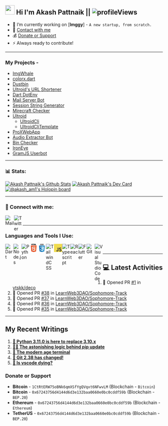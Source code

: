 ## <img src="https://i.imgur.com/lsizgGl.gif" width="30px" height="30px"> Hi I'm Akash Pattnaik || <img src="https://komarev.com/ghpvc/?username=BLUE-DEVIL1134&label=Profile Views&color=blue&style=plastic" alt="profileViews" />

- 💫 I’m currently working on [**Imggy**] - `A new startup, from scratch.`
- 📱 [Contact with me](#-connect-with-me)
- 💰 [Donate or Support](#donate-or-support)
- ⚡ Always ready to contribute!

---
### My Projects -
- <a href="https://imgwhale.xyz/">ImgWhale</a>
- <a href="https://github.com/BLUE-DEVIL1134/colorx.dart/">colorx.dart</a>
- <a href="https://dustbin.me/">Dustbin</a>
- <a href="https://tiny.ultroid.tech/">Ultroid's URL Shortener</a>
- <a href="https://github.com/BLUE-DEVIL1134/dart_dotenv">Dart DotEnv</a>
- <a href="https://github.com/BLUE-DEVIL1134/MailServerBot">Mail Server Bot</a>
- <a href="https://github.com/BLUE-DEVIL1134/sessionStringGenerator">Session String Generator</a>
- <a href="https://github.com/BLUE-DEVIL1134/MinecraftChecker">Mirecraft Checker</a>
- <a href="https://github.com/TeamUltroid/Ultroid">Ultroid</a>
  - <a href="https://github.com/BLUE-DEVIL1134/UltroidCli" align="right">UltroidCli</a>
  - <a href="https://github.com/BLUE-DEVIL1134/UltroidCliTemplate" align="right">UltroidCliTemplate</a> 
- <a href="https://github.com/BLUE-DEVIL1134/ProX-WebApp">ProXWebApp</a>
- <a href="https://github.com/BLUE-DEVIL1134/AudioExtractorBot">Audio Extractor Bot</a>
- <a href="https://github.com/BLUE-DEVIL1134/BinChecker">Bin Checker</a>
- <a href="https://github.com/BLUE-DEVIL1134/IronEye">IronEye</a>
- <a href="https://github.com/gramjsuserbot/gramjsuserbot">GramJS Userbot</a>

---
### 📊 Stats:

<a align="left" href="https://telegram.dog/AKASH_AM1"><img src="https://github.com/BLUE-DEVIL1134/BLUE-DEVIL1134/blob/main/github-metrics.svg" alt="Akash Pattnaik's Github Stats"/></a>
<a align="right" href="https://app.daily.dev/AkashPattnaik"><img src="https://github.com/BLUE-DEVIL1134/BLUE-DEVIL1134/blob/main/devcard.svg" width="300" alt="Akash Pattnaik's Dev Card"/></a>
[![@akash_am1's Holopin board](https://holopin.me/akash_am1)](https://holopin.io/@akash_am1)

---
### 🔗 Connect with me:

<a href="mailto:akashpattnaik.github@gmail.com"><img align="left" alt="Mail" width="28px" src="https://ssl.gstatic.com/ui/v1/icons/mail/rfr/gmail.ico" /></a>
<a href="https://twitter.com/AKASH_AM1"><img align="left" alt="Twitter" width="28px" src="https://abs.twimg.com/responsive-web/client-web/icon-ios.b1fc7275.png" /></a>
</br>

---
### Languages and Tools I Use:

[<img align="left" alt="Dart" width="26px" src="https://dart.dev/assets/shared/dart/icon/64.png" />](https://dart.dev/)
[<img align="left" alt="Node.js" width="26px" src="https://nodejs.org/static/images/favicons/favicon-32x32.png" />](https://nodejs.org)
[<img align="left" alt="Python" width="26px" src="https://www.python.org/static/favicon.ico" />](https://python.org)
[<img align="left" alt="HTML5" width="26px" src="https://raw.githubusercontent.com/github/explore/80688e429a7d4ef2fca1e82350fe8e3517d3494d/topics/html/html.png" />](https://developer.mozilla.org/en/docs/Web/HTML)
[<img align="left" alt="CSS3" width="26px" src="https://raw.githubusercontent.com/github/explore/80688e429a7d4ef2fca1e82350fe8e3517d3494d/topics/css/css.png" />](https://developer.mozilla.org/en/docs/Web/CSS)
[<img align="left" alt="TailwindCSS" width="26px" src="https://tailwindcss.com/favicons/favicon-32x32.png?v=3" />](https://tailwindcss.com/)
[<img align="left" alt="JavaScript" width="26px" src="https://raw.githubusercontent.com/github/explore/80688e429a7d4ef2fca1e82350fe8e3517d3494d/topics/javascript/javascript.png" />](https://developer.mozilla.org/en/docs/Web/JavaScript)
[<img align="left" alt="Typescript" width="26px" src="https://www.typescriptlang.org/favicon-32x32.png?v=8944a05a8b601855de116c8a56d3b3ae" />](https://typescriptlang.org)
[<img align="left" alt="React" width="26px" src="https://reactjs.org/favicon.ico" />](https://reactjs.org/)

[<img align="left" alt="Flutter" width="26px" src="https://storage.googleapis.com/cms-storage-bucket/4fd0db61df0567c0f352.png" />](https://flutter.dev/)
[<img align="left" alt="Git" width="26px" src="https://git-scm.com/favicon.ico" />](https://git-scm.com/)
[<img align="left" alt="Visual Studio Code" width="26px" src="https://code.visualstudio.com/favicon.ico" />](https://code.visualstudio.com/)
<br />


---
## 💻 Latest Activities

<!--START_SECTION:activity-->
1. 💪 Opened PR [#1](https://github.com/ytskk/deco/pull/1) in [ytskk/deco](https://github.com/ytskk/deco)
2. 💪 Opened PR [#38](https://github.com/LearnWeb3DAO/Sophomore-Track/pull/38) in [LearnWeb3DAO/Sophomore-Track](https://github.com/LearnWeb3DAO/Sophomore-Track)
3. 💪 Opened PR [#37](https://github.com/LearnWeb3DAO/Sophomore-Track/pull/37) in [LearnWeb3DAO/Sophomore-Track](https://github.com/LearnWeb3DAO/Sophomore-Track)
4. 💪 Opened PR [#36](https://github.com/LearnWeb3DAO/Sophomore-Track/pull/36) in [LearnWeb3DAO/Sophomore-Track](https://github.com/LearnWeb3DAO/Sophomore-Track)
5. 💪 Opened PR [#35](https://github.com/LearnWeb3DAO/Sophomore-Track/pull/35) in [LearnWeb3DAO/Sophomore-Track](https://github.com/LearnWeb3DAO/Sophomore-Track)
<!--END_SECTION:activity-->

---
## My Recent Writings
1. [**🦖 Python 3.11.0 is here to replace 3.10.x**](https://dev.to/akashpattnaik/python-3110-is-here-to-replace-310x-2lah)
2. [**🧑‍💻 The astonishing logic behind pip update**](https://dev.to/akashpattnaik/the-astonishing-logic-behind-pip-update-1da9)
3. [**🐲 The modern age terminal**](https://dev.to/akashpattnaik/the-modern-age-terminal-4g0f)
4. [**🪸 Git 2.38 has changed!**](https://dev.to/akashpattnaik/git-238-has-changed-4oe7)
5. [**🦄 Is vscode dying?**](https://dev.to/akashpattnaik/is-vscode-dying-1a2g)

### Donate or Support

- **Bitcoin** - `1CtRtERW75oBNk6qmXSfYgQVqxt6NFwvLM` (Blockchain - `Bitcoin`)
- **Bitcoin** - `0x67243756d4144d6d3e132baa0660e0bc0cddf59b` (Blockchain - `BEP.20`)
- **Ethereum** - `0x67243756d4144d6d3e132baa0660e0bc0cddf59b` (Blockchain - `Ethereum`)
- **TetherUS** - `0x67243756d4144d6d3e132baa0660e0bc0cddf59b` (Blockchain - `BEP.20`)
